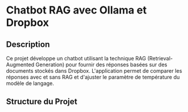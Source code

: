 # Chatbot RAG avec Ollama et Dropbox

## Description
Ce projet développe un chatbot utilisant la technique RAG (Retrieval-Augmented Generation) pour fournir des réponses basées sur des documents stockés dans Dropbox. L'application permet de comparer les réponses avec et sans RAG et d'ajuster le paramètre de température du modèle de langage.

## Structure du Projet
